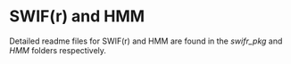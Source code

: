 # SWIF(r) and HMM
Detailed readme files for SWIF(r) and HMM are found in the *swifr_pkg* and *HMM* folders respectively. 